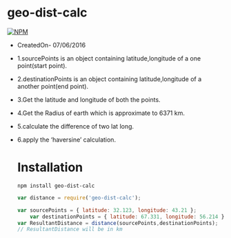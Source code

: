 # geo-dist-calc

[![NPM](https://nodei.co/npm/gps-distance.png)](https://nodei.co/npm/gps-distance/)

 * CreatedOn- 07/06/2016
 * 1.sourcePoints is an object containing latitude,longitude of a one point(start point).
 * 2.destinationPoints is an object containing latitude,longitude of a another point(end point).
 * 3.Get the latitude and longitude of both the points.
 * 4.Get the Radius of earth which is approximate to 6371 km.
 * 5.calculate the difference of two lat long.
 * 6.apply the ‘haversine’ calculation.

	# Installation
	```
	npm install geo-dist-calc
	```
	```javascript
	var distance = require('geo-dist-calc');
	
	var sourcePoints = { latitude: 32.123, longitude: 43.21 };
    	var destinationPoints = { latitude: 67.331, longitude: 56.214 };
	var ResultantDistance = distance(sourcePoints,destinationPoints);
	// ResultantDistance will be in km
	```
